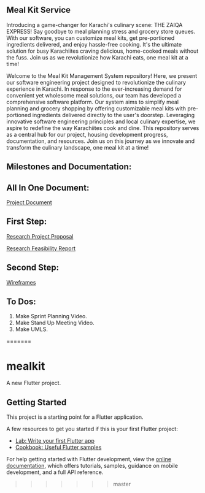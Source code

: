 ## Meal Kit Service


Introducing a game-changer for Karachi's culinary scene: THE ZAIQA EXPRESS! Say goodbye to meal planning stress and grocery store queues. With our software, you can customize meal kits, get pre-portioned ingredients delivered, and enjoy hassle-free cooking. It's the ultimate solution for busy Karachiites craving delicious, home-cooked meals without the fuss. Join us as we revolutionize how Karachi eats, one meal kit at a time!


Welcome to the Meal Kit Management System repository! Here, we present our software engineering project designed to revolutionize the culinary experience in Karachi. In response to the ever-increasing demand for convenient yet wholesome meal solutions, our team has developed a comprehensive software platform. Our system aims to simplify meal planning and grocery shopping by offering customizable meal kits with pre-portioned ingredients delivered directly to the user's doorstep. Leveraging innovative software engineering principles and local culinary expertise, we aspire to redefine the way Karachiites cook and dine. This repository serves as a central hub for our project, housing development progress, documentation, and resources. Join us on this journey as we innovate and transform the culinary landscape, one meal kit at a time!

## Milestones and Documentation:


## All In One Document: 
[Project Document](https://habibuniversity-my.sharepoint.com/:w:/g/personal/muhammad_faizan_sse_habib_edu_pk/EY6AoUMAZjNKiV8C6a8mOjMBo114rw-Xov3X4JohiLEiLg?e=SJsFKX)
## First Step:

[Research Project Proposal](https://habibuniversity-my.sharepoint.com/:w:/r/personal/az07728_st_habib_edu_pk/Documents/Project%20Proposal.docx?d=w221d71cc12ca42df9d5e21aa8f3092ff&csf=1&web=1&e=7IfutL)

[Research Feasibility Report](https://www.overleaf.com/read/zjxwfbbmczvm#9ba5c7)



## Second Step:
[Wireframes](https://www.figma.com/file/lovwejXuZFvtixh0poSaZu/Untitled?type=design&node-id=1-2&mode=design&t=JNYJL3lg9HebKSD8-0)


## To Dos:
1. Make Sprint Planning Video.
2. Make Stand Up Meeting Video.
3. Make UMLS.

=======
# mealkit

A new Flutter project.

## Getting Started

This project is a starting point for a Flutter application.

A few resources to get you started if this is your first Flutter project:

- [Lab: Write your first Flutter app](https://docs.flutter.dev/get-started/codelab)
- [Cookbook: Useful Flutter samples](https://docs.flutter.dev/cookbook)

For help getting started with Flutter development, view the
[online documentation](https://docs.flutter.dev/), which offers tutorials,
samples, guidance on mobile development, and a full API reference.
>>>>>>> master

